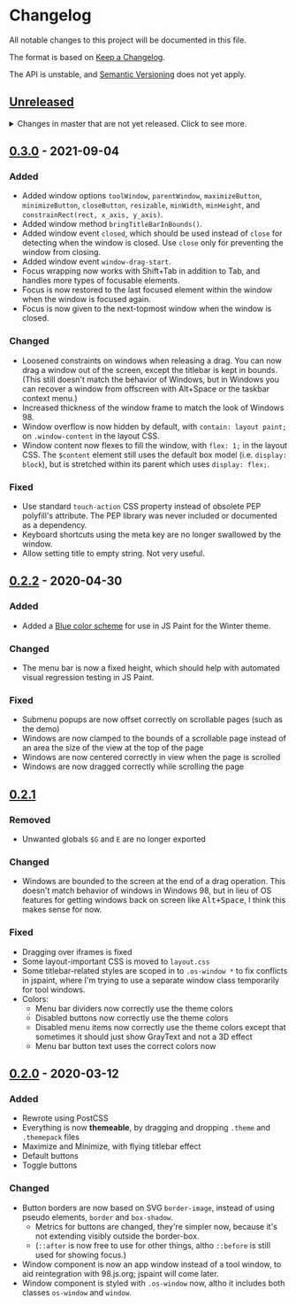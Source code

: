 # Changelog
All notable changes to this project will be documented in this file.

The format is based on [Keep a Changelog](https://keepachangelog.com/en/1.0.0/).

The API is unstable, and [Semantic Versioning](https://semver.org/spec/v2.0.0.html) does not yet apply.

## [Unreleased]
<details>
	<summary>
		Changes in master that are not yet released.
		Click to see more.
	</summary>

### Removed
- `minWidth` option; use `minOuterWidth` instead.
- `minHeight` option; use `minOuterHeight` instead.
- global `window.focusedWindow` (not part of API)

### Deprecated
- `$MenuBar(menus)`; use `new MenuBar(menus).element` instead. jQuery is no longer used by the menu bar module.
- extra parameter to menu bar's `info` event; use `event.detail.description` instead.

### Changed
- `parseThemeFileString` can now return `undefined` if the theme file is not valid.
- HTML `dir` attribute / CSS `direction` property is now respected at the level of the window/menu bar, rather than just the document body, so you can have individual windows with different directions.
- Menu bar's buttons and top level menus are no longer contained in a `<div class="menu-container">` element. Top level menus are now children of `<body>`, as submenus already were.
- Clicking on window will now focus not just the last focused element, but if there wasn't one, it will focus a control with `class="default"`, and if that doesn't exist, the first control, and if there's no controls, the window itself (specifically `$window.$content`) or a tool window's parent window.
- `$window.focus()` now actually focuses something, rather than just bringing the window to the top and making it appear active. It will focus the last focused control within the window, or else a control with `class="default"`, or else, if it's a tool window, the parent window, and otherwise the window itself (specifically `$window.$content`).
- `$window.blur()` now removes focus from any focused control within the window. If focus is outside the window, it's not changed.
- Windows can now be positioned freely when the `<body>` element is smaller than the viewport. The boundary is considered to be the maximum of the document's scrollable area and the viewport.
- Window focus is now based around DOM focus. Focusing a control within the window will automatically focus the window. Special logic for preventing blur for taskbars is removed. To prevent blur you must now listen for `mousedown` or `pointerdown` on your element and call `event.preventDefault()`, the standard way to prevent blur.
- Tool windows that have no parent window are now shown as focused as long as the browser window is focused. This is useful for web applications where the browser window takes the place of the parent application window.

### Added
- Window method `setDimensions({ innerWidth, innerHeight, outerWidth, outerHeight })` to set the size of the window.
- Window options `innerWidth`, `innerHeight`, `outerWidth`, `outerHeight` to set the initial size of the window.
- Window options `minInnerWidth`, `minInnerHeight`, `minOuterWidth`, `minOuterHeight` to set the minimum size of the window.
- Menu bar's `info` event now has a `detail` object with `description` property, and it works with submenu items as well (previously items with submenus were assumed to not have descriptions).
- Greatly improved menu navigation:
  - Menus can now be opened with Enter and exited with Escape.
  - Submenus can now be navigated with the arrow keys.
  - Submenus stay open more easily. It's a little buggy still, but they're not constantly trying to close themselves on you.
  - Menus wrap around when navigating up and down or left and right.
  - The default action of scrolling the page with arrow keys is now prevented when menus are focused.

### Fixed
- Improved accuracy of the titlebar styles, especially for tool windows.
- Fixed active state of the titlebar buttons in Firefox.
- Disabled buttons no longer show active state if you try to click on them.
- In demo: When loading a theme file, do not apply any styles if it is not a valid theme file.
- For right-to-left languages, submenus are now opened with the left arrow key, matching the arrow direction shown, and menus are navigated with left/right arrow keys spatially (before it was swapped because the order of elements was reversed but the key bindings were not).
- Titlebar gradient is flipped for RTL languages.
- Submenus have correct RTL layout. (Top level menus were previously descendants of the window (so I didn't notice the problem), but now all menus are children of the document body, and `dir` attribute is propagated from the menu bar element's `direction` CSS property to the floating menus.)
- Focused disabled menu items are distinguished from enabled menu items.

</details>

## [0.3.0] - 2021-09-04

### Added
- Added window options `toolWindow`, `parentWindow`, `maximizeButton`, `minimizeButton`, `closeButton`, `resizable`, `minWidth`, `minHeight`, and `constrainRect(rect, x_axis, y_axis)`.
- Added window method `bringTitleBarInBounds()`.
- Added window event `closed`, which should be used instead of `close` for detecting when the window is closed. Use `close` only for preventing the window from closing.
- Added window event `window-drag-start`.
- Focus wrapping now works with Shift+Tab in addition to Tab, and handles more types of focusable elements.
- Focus is now restored to the last focused element within the window when the window is focused again.
- Focus is now given to the next-topmost window when the window is closed.

### Changed
- Loosened constraints on windows when releasing a drag. You can now drag a window out of the screen, except the titlebar is kept in bounds. (This still doesn't match the behavior of Windows, but in Windows you can recover a window from offscreen with Alt+Space or the taskbar context menu.)
- Increased thickness of the window frame to match the look of Windows 98.
- Window overflow is now hidden by default, with `contain: layout paint;` on `.window-content` in the layout CSS.
- Window content now flexes to fill the window, with `flex: 1;` in the layout CSS. The `$content` element still uses the default box model (i.e. `display: block`), but is stretched within its parent which uses `display: flex;`.

### Fixed
- Use standard `touch-action` CSS property instead of obsolete PEP polyfill's attribute. The PEP library was never included or documented as a dependency.
- Keyboard shortcuts using the meta key are no longer swallowed by the window.
- Allow setting title to empty string. Not very useful.

## [0.2.2] - 2020-04-30

### Added
- Added a [Blue color scheme](https://www.deviantart.com/tpenguinltg/art/Blue-525167751) for use in JS Paint for the Winter theme.

### Changed
- The menu bar is now a fixed height, which should help with automated visual regression testing in JS Paint.

### Fixed
- Submenu popups are now offset correctly on scrollable pages (such as the demo)
- Windows are now clamped to the bounds of a scrollable page instead of an area the size of the view at the top of the page
- Windows are now centered correctly in view when the page is scrolled
- Windows are now dragged correctly while scrolling the page

## [0.2.1]

### Removed
- Unwanted globals `$G` and `E` are no longer exported

### Changed
- Windows are bounded to the screen at the end of a drag operation. This doesn't match behavior of windows in Windows 98, but in lieu of OS features for getting windows back on screen like <kbd>Alt+Space</kbd>, I think this makes sense for now.

### Fixed
- Dragging over iframes is fixed
- Some layout-important CSS is moved to `layout.css`
- Some titlebar-related styles are scoped in to `.os-window *` to fix conflicts in jspaint, where I'm trying to use a separate window class temporarily for tool windows.
- Colors:
  - Menu bar dividers now correctly use the theme colors
  - Disabled buttons now correctly use the theme colors
  - Disabled menu items now correctly use the theme colors except that sometimes it should just show GrayText and not a 3D effect
  - Menu bar button text uses the correct colors now

## [0.2.0] - 2020-03-12
### Added
- Rewrote using PostCSS
- Everything is now **themeable**, by dragging and dropping `.theme` and `.themepack` files
- Maximize and Minimize, with flying titlebar effect
- Default buttons
- Toggle buttons

### Changed
- Button borders are now based on SVG `border-image`, instead of using pseudo elements, `border` and `box-shadow`.
  - Metrics for buttons are changed, they're simpler now, because it's not extending visibly outside the border-box.
  - (`::after` is now free to use for other things, altho `::before` is still used for showing focus.)
- Window component is now an app window instead of a tool window, to aid reintegration with 98.js.org; jspaint will come later.
- Window component is styled with `.os-window` now, altho it includes both classes `os-window` and `window`.

[Unreleased]: https://github.com/1j01/os-gui/compare/v0.3.0...HEAD
[0.3.0]: https://github.com/1j01/os-gui/compare/v0.2.2...v0.3.0
[0.2.2]: https://github.com/1j01/os-gui/compare/v0.2.1...v0.2.2
[0.2.1]: https://github.com/1j01/os-gui/compare/v0.2.0...v0.2.1
[0.2.0]: https://github.com/1j01/os-gui/releases/tag/v0.2.0
